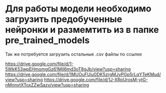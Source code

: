 # Для работы модели необходимо загрузить предобученные нейронки и размемтить из в папке pre_trained_models

Так же потребуется загрузить остальные .csv файлы по ссылке

https://drive.google.com/file/d/1-5WkK53wpEHmomgGz61MjI6md3oT8gJb/view?usp=sharing
https://drive.google.com/file/d/1MUOuFUiu0DK5zrgMJvPGp5rLqYTeKMud/view?usp=sharing
https://drive.google.com/file/d/1J-XRpUrosM-ytG-nMnnvtXToxZZwSazv/view?usp=sharing
